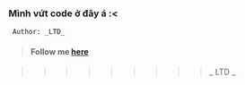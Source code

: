 ### Mình vứt code ở đây á :<


``` 
 Author: _LTD_ 
```

>#### Follow me [here](https://facebook.com/o.L.T.D.o)


>>>>>>>>>_ LTD _
